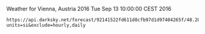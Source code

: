 Weather for Vienna, Austria 2016 Tue Sep 13 10:00:00 CEST 2016
```
https://api.darksky.net/forecast/92141522fd611d8cfb97d1d97404265f/48.2082,16.3738,1473753600?units=si&exclude=hourly,daily
```
